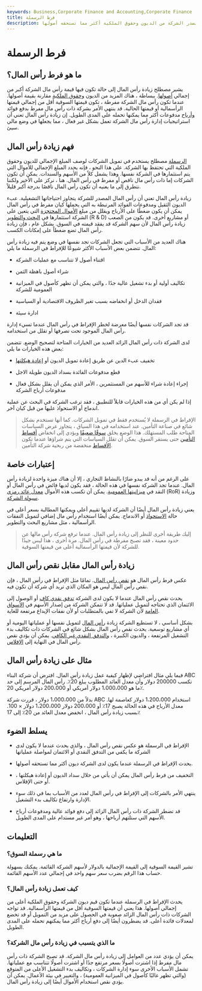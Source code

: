 ```yaml
---
keywords: Business,Corporate Finance and Accounting,Corporate Finance
title: فرط الرسملة
description: يحدث الإفراط في الرسملة عندما تصدر الشركة من الديون وحقوق الملكية أكثر مما تستحقه أصولها.
---
```


# فرط الرسملة
## ما هو فرط رأس المال؟

يشير مصطلح زيادة رأس المال إلى حالة تكون فيها قيمة رأس مال الشركة أكبر من إجمالي [أصولها](/asset). ببساطة ، هناك المزيد من الديون [وحقوق الملكية](/equity) مقارنة بقيمة أصولها. عندما تكون رأس مال الشركة مفرطة ، تكون قيمتها السوقية أقل من إجمالي قيمتها الرأسمالية أو قيمتها الحالية. قد ينتهي الأمر بشركة ذات رأس مال مفرط بدفع فوائد [وأرباح](/dividend) مدفوعات أكثر مما يمكنها تحمله على المدى الطويل. إن زيادة رأس المال تعني أن استراتيجيات إدارة رأس مال الشركة تعمل بشكل غير فعال ، مما يجعلها في وضع مالي سيئ.

## فهم زيادة رأس المال

[الرسملة](/capitalization) مصطلح يستخدم في تمويل الشركات لوصف المبلغ الإجمالي للديون وحقوق الملكية التي تحتفظ بها الشركة. على هذا النحو ، فإنه يحدد المبلغ الإجمالي للأموال التي يتم استثمارها في الشركة نفسها. وهذا يشمل كلاً من الأسهم والسندات. يمكن أن تكون الشركات إما ذات رأس مال ناقص أو مفرط في رأس المال. هنا ، نركز على الأخير ولكننا نتطرق إلى ما يعنيه أن تكون رأس المال ناقصًا بدرجة أكبر قليلاً.

زيادة رأس المال تعني أن رأس المال المصدر للشركة يتجاوز احتياجاتها التشغيلية. عبء الديون الثقيل ومدفوعات الفوائد المرتبطة به التي يحملها كيان مفرط في رأس المال يمكن أن يكون ضغطًا على الأرباح ويقلل من مبلغ [الأموال المحتجزة](/retainedearnings) التي يتعين على الشركة استثمارها في [البحث والتطوير](/randd) (R & D) أو مشاريع أخرى. قد يكون من الصعب زيادة رأس المال لأن سهم الشركة قد يفقد قيمته في السوق. بشكل عام ، فإن زيادة رأس المال تضع ضغطاً على إمكانات الكسب.

هناك العديد من الأسباب التي تجعل الشركات تجد نفسها في وضع يتم فيه زيادة رأس المال. تتضمن بعض الأسباب الأكثر شيوعًا للإفراط في الرسملة ما يلي:

- اقتناء أصول لا تتناسب مع عمليات الشركة

- شراء أصول باهظة الثمن

- تكاليف أولية أو بدء تشغيل عالية جدًا ، والتي يمكن أن تظهر كأصول في الميزانية العمومية للشركة

- فقدان الدخل أو انخفاضه بسبب تغير الظروف الاقتصادية أو السياسية

- ادارة سيئة

قد تجد الشركات نفسها أيضًا معرضة لخطر الإفراط في رأس المال عندما تسيء إدارة رأس المال الموجود تحت تصرفها أو تقلل من استخدامه.

لدى الشركة ذات رأس المال الزائد العديد من الخيارات المتاحة لتصحيح الوضع. تتضمن بعض هذه الخيارات ما يلي:

- تخفيف عبء الدين عن طريق إعادة تمويل الديون أو [إعادة هيكلتها](/restructuring)

- قطع مدفوعات الفائدة بسداد الديون طويلة الاجل

- إجراء إعادة شراء للأسهم من المستثمرين ، الأمر الذي يمكن أن يقلل بشكل فعال مدفوعات أرباح الشركة

إذا لم يكن أي من هذه الخيارات قابلاً للتطبيق ، فقد ترغب الشركة في البحث عن عملية اندماج أو الاستحواذ عليها من قبل كيان آخر.

> الإفراط في الرسملة لا يُستخدم فقط في تمويل الشركات. كما أنها تستخدم بشكل شائع في صناعة التأمين. عند استخدامه في هذا السياق ، يتجاوز عرض السياسات المتاحة طلب المستهلك. هذا الوضع يخلق [سوقًا ضعيفًا](/soft_market) ويؤدي إلى انخفاض [أقساط التأمين](/insurance-premium) حتى يستقر السوق. يمكن أن تقلل السياسات التي يتم شراؤها عندما تكون [الأقساط](/insurance-premium) منخفضة من ربحية شركة التأمين.

>

## إعتبارات خاصة

على الرغم من أنه قد يبدو ضارًا بالنشاط التجاري ، إلا أن هناك ميزة واحدة لزيادة رأس المال. عندما تجد الشركة نفسها في هذه الحالة ، فقد يكون لديها فائض في رأس المال أو النقد في [ميزانيتها العمومية](/balancesheet). يمكن أن تكسب هذه الأموال [معدل عائد رمزي](/rateofreturn) (RoR) وزيادة [سيولة الشركة](/liquidity).

يعني زيادة رأس المال أيضًا أن الشركة لديها تقييم أعلى ويمكنها المطالبة بسعر أعلى في حالة [الاستحواذ](/acquisition) أو الاندماج. يمكن أيضًا استخدام رأس مال إضافي لتمويل النفقات الرأسمالية ، مثل مشاريع البحث والتطوير.

> إليك طريقة أخرى للنظر إلى زيادة رأس المال. عندما ترفع شركة رأس مالها عن حدود معينة ، فقد تصبح مفرطة في رأس المال. مرة أخرى ، هذا ليس جيدًا للشركة لأن قيمتها الرأسمالية أعلى من قيمتها السوقية.

>

>

>

## زيادة رأس المال مقابل نقص رأس المال

عكس فرط رأس المال هو [نقص رأس المال](/undercapitalization). تمامًا مثل الإفراط في رأس المال ، فإن نقص رأس المال ليس هو المكان الذي تريد أي شركة أن تكون فيه.

يحدث نقص رأس المال عندما لا يكون لدى الشركة [تدفق نقدي كاف](/cashflow) أو الوصول إلى الائتمان الذي تحتاجه لتمويل عملياتها. قد لا تتمكن الشركة من إصدار الأسهم في [الأسواق العامة](/market) لأن الشركة لا تفي بالمتطلبات أو لأن نفقات الإيداع مرتفعة للغاية.

بشكل أساسي ، لا تستطيع الشركة زيادة [رأس المال](/capital) لتمويل نفسها أو عملياتها اليومية أو أي مشاريع توسعية. يحدث نقص رأس المال بشكل شائع في الشركات ذات تكاليف بدء التشغيل المرتفعة ، والديون الكبيرة ، [والتدفق النقدي غير الكافي](/cashflow). يمكن أن يؤدي نقص رأس المال في النهاية إلى [الإفلاس](/bankruptcy).

## مثال على زيادة رأس المال

فيما يلي مثال افتراضي لإظهار كيفية عمل زيادة رأس المال. افترض أن شركة البناء ABC تكسب 200000 دولار وأن معدل العائد المطلوب يبلغ 20٪. رأس المال المرسم إلى حد ما هو 1،000،000 دولار أمريكي أو 200،000 دولار أمريكي 20٪.

بدلاً من 1،000،000 دولار ، قررت شركة ABC استخدام 1،200،000 دولار كعاصمة لها. معدل الأرباح في هذه الحالة يصبح 17٪ أو 200،000 دولار 1،200،000 دولار × 100. بسبب زيادة رأس المال ، انخفض معدل العائد من 20٪ إلى 17٪

## يسلط الضوء

- الإفراط في الرسملة هو عكس نقص رأس المال ، والذي يحدث عندما لا يكون لدى الشركة ما يكفي من التدفق النقدي أو الائتمان لمواصلة عملياتها

- يحدث الإفراط في الرسملة عندما يكون لدى الشركة ديون أكثر مما تستحقه أصولها.

- التخفيف من فرط رأس المال يمكن أن يأتي من خلال سداد الديون أو إعادة هيكلتها ، أو حتى الإفلاس.

- ينتهي الأمر بالشركات إلى الإفراط في رأس المال لعدد من الأسباب بما في ذلك سوء الإدارة وارتفاع تكاليف بدء التشغيل.

- قد تضطر الشركة ذات رأس المال الزائد إلى دفع فوائد عالية ومدفوعات أرباح الأسهم التي ستلتهم أرباحها ، وهو أمر غير مستدام على المدى الطويل.

## التعليمات

### ما هي رسملة السوق؟

تشير القيمة السوقية إلى القيمة الإجمالية بالدولار لأسهم الشركة القائمة. يمكنك بسهولة حساب هذا الرقم بضرب سعر سهم واحد في إجمالي عدد الأسهم القائمة.

### كيف تعمل زيادة رأس المال؟

يحدث الإفراط في الرسملة عندما تكون قيم ديون الشركة وحقوق الملكية أعلى من إجمالي أصولها. هذا يعني أن قيمتها السوقية أقل من قيمتها الرأسمالية. قد تواجه الشركات ذات رأس المال الزائد صعوبة في الحصول على مزيد من التمويل أو قد تخضع لمعدلات فائدة أعلى. قد يضطرون أيضًا إلى دفع أرباح أكثر مما يمكنهم تحمله على المدى الطويل.

### ما الذي يتسبب في زيادة رأس مال الشركة؟

يمكن أن يؤدي عدد من العوامل إلى زيادة رأس مال الشركة. قد تصبح الشركة ذات رأس مال مفرط إذا اشترت أصولًا بسعر مرتفع جدًا أو اشترت أصولًا تتناسب مع عملياتها. تشمل الأسباب الأخرى سوء إدارة الشركات ، وتكاليف بدء التشغيل الأعلى من المتوقع (والتي تظهر غالبًا كأصول في الميزانية العمومية) ، والتغيير في بيئة الأعمال. يمكن أن يؤدي نقص استخدام الأموال أيضًا إلى زيادة رأس المال.

